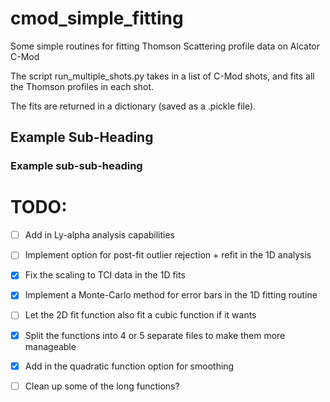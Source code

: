 # cmod_simple_fitting
Some simple routines for fitting Thomson Scattering profile data on Alcator C-Mod

The script run_multiple_shots.py takes in a list of C-Mod shots, and fits all the Thomson profiles in each shot.

The fits are returned in a dictionary (saved as a .pickle file).

## Example Sub-Heading

### Example sub-sub-heading


# TODO:
- [ ] Add in Ly-alpha analysis capabilities
- [ ] Implement option for post-fit outlier rejection + refit in the 1D analysis
- [x] Fix the scaling to TCI data in the 1D fits
- [x] Implement a Monte-Carlo method for error bars in the 1D fitting routine
- [ ] Let the 2D fit function also fit a cubic function if it wants
- [x] Split the functions into 4 or 5 separate files to make them more manageable
- [x] Add in the quadratic function option for smoothing
- [ ] Clean up some of the long functions?

